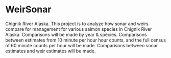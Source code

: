 # WeirSonar
Chignik River Alaska. 
This project is to analyze how sonar and weirs compare for management for various salmon species in Chignik River Alaska. 
Comparisons will be made by year & species. 
Comparisons between estimates from 10 minute per hour hour counts, and the full census of 60 minute counts per hour will be made. 
Comparisons between sonar estimates and weir estimates will be made. 
